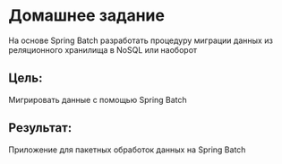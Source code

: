# Домашнее задание

На основе Spring Batch разработать процедуру миграции данных из реляционного хранилища в NoSQL или наоборот

## Цель:

Мигрировать данные с помощью Spring Batch

## Результат:

Приложение для пакетных обработок данных на Spring Batch
